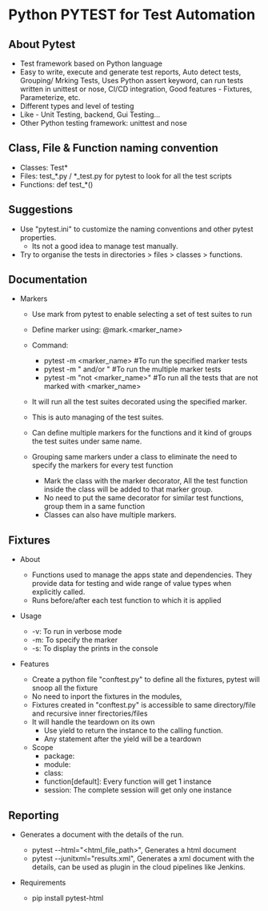 # Python PYTEST for Test Automation

## About Pytest

- Test framework based on Python language
- Easy to write, execute and generate test reports, Auto detect tests, Grouping/ Mrking Tests, Uses Python assert keyword, can run tests written in unittest or nose, CI/CD integration, Good features - Fixtures, Parameterize, etc.
- Different types and level of testing
- Like - Unit Testing, backend, Gui Testing...
- Other Python testing framework: unittest and nose

## Class, File & Function naming convention

- Classes: Test*
- Files: test_*.py / *_test.py for pytest to look for all the test scripts
- Functions: def test_*()

## Suggestions

- Use "pytest.ini" to customize the naming conventions and other pytest properties.
  - Its not a good idea to manage test manually.
- Try to organise the tests in directories > files > classes > functions. 

## Documentation

- Markers
  - Use mark from pytest to enable selecting a set of test suites to run
  - Define marker using: @mark.<marker_name>
  - Command:
    - pytest -m <marker_name> #To run the specified marker tests
    - pytest -m "<marker1> and/or <marker2>" #To run the multiple marker tests
    - pytest -m "not <marker_name>" #To run all the tests that are not marked with <marker_name>
  - It will run all the test suites decorated using the specified marker.
  - This is auto managing of the test suites.
  - Can define multiple markers for the functions and it kind of groups the test suites under same name.

  - Grouping same markers under a class to eliminate the need to specify the markers for every test function
    - Mark the class with the marker decorator, All the test function inside the class will be added to that marker group.
    - No need to put the same decorator for similar test functions, group them in a same function
    - Classes can also have multiple markers.

## Fixtures

- About

  - Functions used to manage the apps state and dependencies. They provide data for testing and wide range of value types when explicitly called.
  - Runs before/after each test function to which it is applied

- Usage
  - -v: To run in verbose mode
  - -m: To specify the marker
  - -s: To display the prints in the console

- Features

  - Create a python file "conftest.py" to define all the fixtures, pytest will snoop all the fixture
  - No need to inport the fixtures in the modules,
  - Fixtures created in "conftest.py" is accessible to same directory/file and recursive inner firectories/files
  - It will handle the teardown on its own
    - Use yield to return the instance to the calling function.
    - Any statement after the yield will be a teardown
  - Scope
    - package: 
    - module: 
    - class: 
    - function[default]: Every function will get 1 instance
    - session: The complete session will get only one instance

## Reporting

- Generates a document with the details of the run.
  - pytest --html="<html_file_path>", Generates a html document
  - pytest --junitxml="results.xml", Generates a xml document with the details, can be used as plugin in the cloud pipelines like Jenkins.

- Requirements
  - pip install pytest-html

